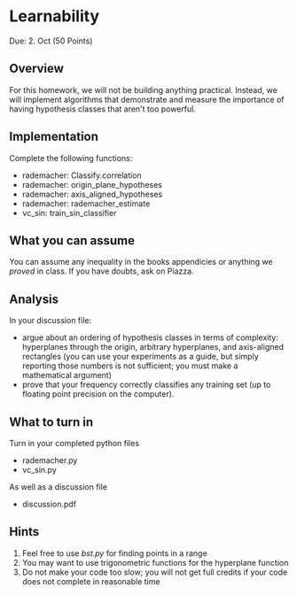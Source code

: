Learnability
=

Due: 2. Oct (50 Points)

Overview
--------

For this homework, we will not be building anything practical.  Instead, we will
implement algorithms that demonstrate and measure the importance of having
hypothesis classes that aren't too powerful.

Implementation
-

Complete the following functions:
* rademacher: Classify.correlation
* rademacher: origin\_plane\_hypotheses
* rademacher: axis\_aligned\_hypotheses
* rademacher: rademacher\_estimate
* vc\_sin: train\_sin\_classifier

What you can assume
------

You can assume any inequality in the books appendicies or anything we *proved*
in class.  If you have doubts, ask on Piazza.

Analysis
-

In your discussion file:
* argue about an ordering of hypothesis classes in terms of complexity:
  hyperplanes through the origin, arbitrary hyperplanes, and axis-aligned
  rectangles (you can use your experiments as a guide, but simply reporting
  those numbers is not sufficient; you must make a mathematical argument)
* prove that your frequency correctly classifies any training set (up to
  floating point precision on the computer).

What to turn in
------

Turn in your completed python files
* rademacher.py
* vc_sin.py

As well as a discussion file
* discussion.pdf

Hints
------
1.  Feel free to use _bst.py_ for finding points in a range
1.  You may want to use trigonometric functions for the hyperplane function
1.  Do not make your code too slow; you will not get full credits if your code
    does not complete in reasonable time
